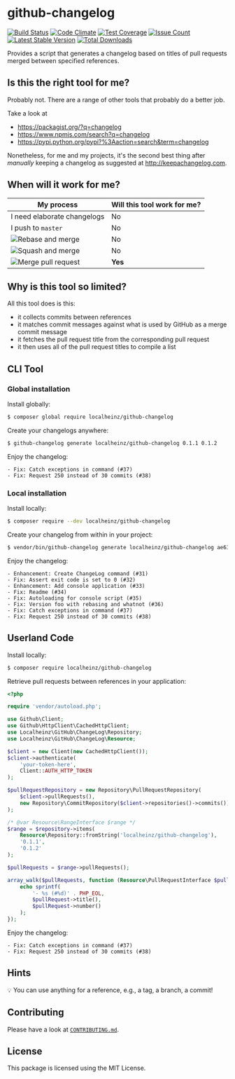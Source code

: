 # github-changelog

[![Build Status](https://travis-ci.org/localheinz/github-changelog.svg?branch=master)](https://travis-ci.org/localheinz/github-changelog)
[![Code Climate](https://codeclimate.com/github/localheinz/github-changelog/badges/gpa.svg)](https://codeclimate.com/github/localheinz/github-changelog)
[![Test Coverage](https://codeclimate.com/github/localheinz/github-changelog/badges/coverage.svg)](https://codeclimate.com/github/localheinz/github-changelog/coverage)
[![Issue Count](https://codeclimate.com/github/localheinz/github-changelog/badges/issue_count.svg)](https://codeclimate.com/github/localheinz/github-changelog)
[![Latest Stable Version](https://poser.pugx.org/localheinz/github-changelog/v/stable)](https://packagist.org/packages/localheinz/github-changelog)
[![Total Downloads](https://poser.pugx.org/localheinz/github-changelog/downloads)](https://packagist.org/packages/localheinz/github-changelog)

Provides a script that generates a changelog based on titles of pull requests merged between specified references.

## Is this the right tool for me?

Probably not. There are a range of other tools that probably do a better job.

Take a look at 

* https://packagist.org/?q=changelog
* https://www.npmjs.com/search?q=changelog
* https://pypi.python.org/pypi?%3Aaction=search&term=changelog

Nonetheless, for me and my projects, it's the second best thing after *manually* 
keeping a changelog as suggested at http://keepachangelog.com.

## When will it work for me?

| My process                                   | Will this tool work for me? |
|----------------------------------------------|-----------------------------|
| I need elaborate changelogs                  | No                          |
| I push to `master`                           | No                          |
| ![Rebase and merge][rebase-and-merge-button] | No                          |
| ![Squash and merge][squash-and-merge-button] | No                          |
| ![Merge pull request][merge-button]          | **Yes**                     |

[rebase-and-merge-button]: https://user-images.githubusercontent.com/605483/30547612-18674f5c-9c90-11e7-8c0c-b300a8abb30c.png
[squash-and-merge-button]: https://user-images.githubusercontent.com/605483/30547621-1e1683fa-9c90-11e7-8233-fe41629d84d6.png
[merge-button]: https://user-images.githubusercontent.com/605483/30547611-18656e26-9c90-11e7-9dd3-c49aaa9bb4bf.png

## Why is this tool so limited?

All this tool does is this:

- it collects commits between references
- it matches commit messages against what is used by GitHub as a merge commit message
- it fetches the pull request title from the corresponding pull request
- it then uses all of the pull request titles to compile a list

## CLI Tool

### Global installation

Install globally:

```bash
$ composer global require localheinz/github-changelog
```

Create your changelogs anywhere:

```bash
$ github-changelog generate localheinz/github-changelog 0.1.1 0.1.2
```

Enjoy the changelog:

```
- Fix: Catch exceptions in command (#37)
- Fix: Request 250 instead of 30 commits (#38)
```

### Local installation

Install locally:

```bash
$ composer require --dev localheinz/github-changelog
```

Create your changelog from within in your project:

```bash
$ vendor/bin/github-changelog generate localheinz/github-changelog ae63248 master
```

Enjoy the changelog:

```
- Enhancement: Create ChangeLog command (#31)
- Fix: Assert exit code is set to 0 (#32)
- Enhancement: Add console application (#33)
- Fix: Readme (#34)
- Fix: Autoloading for console script (#35)
- Fix: Version foo with rebasing and whatnot (#36)
- Fix: Catch exceptions in command (#37)
- Fix: Request 250 instead of 30 commits (#38)
```

## Userland Code

Install locally:

```bash
$ composer require localheinz/github-changelog
```

Retrieve pull requests between references in your application:

```php
<?php

require 'vendor/autoload.php';

use Github\Client;
use Github\HttpClient\CachedHttpClient;
use Localheinz\GitHub\ChangeLog\Repository;
use Localheinz\GitHub\ChangeLog\Resource;

$client = new Client(new CachedHttpClient());
$client->authenticate(
    'your-token-here',
    Client::AUTH_HTTP_TOKEN
);

$pullRequestRepository = new Repository\PullRequestRepository(
    $client->pullRequests(),
    new Repository\CommitRepository($client->repositories()->commits())
);

/* @var Resource\RangeInterface $range */
$range = $repository->items(
    Resource\Repository::fromString('localheinz/github-changelog'),
    '0.1.1',
    '0.1.2'
);

$pullRequests = $range->pullRequests();

array_walk($pullRequests, function (Resource\PullRequestInterface $pullRequest) {
    echo sprintf(
        '- %s (#%d)' . PHP_EOL,
        $pullRequest->title(),
        $pullRequest->number()
    );
});

```

Enjoy the changelog:

```
- Fix: Catch exceptions in command (#37)
- Fix: Request 250 instead of 30 commits (#38)
```

## Hints

:bulb: You can use anything for a reference, e.g., a tag, a branch, a commit!

## Contributing

Please have a look at [`CONTRIBUTING.md`](.github/CONTRIBUTING.md).

## License

This package is licensed using the MIT License.
